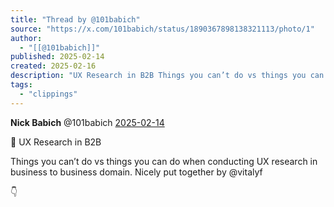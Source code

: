 ```yaml
---
title: "Thread by @101babich"
source: "https://x.com/101babich/status/1890367898138321113/photo/1"
author:
  - "[[@101babich]]"
published: 2025-02-14
created: 2025-02-16
description: "UX Research in B2B Things you can’t do vs things you can do when conducting UX research in business to business domain. Nicely put together"
tags:
  - "clippings"
---
```

**Nick Babich** @101babich [2025-02-14](https://x.com/101babich/status/1890367898138321113)

💎 UX Research in B2B

Things you can’t do vs things you can do when conducting UX research in business to business domain. Nicely put together by @vitalyf

👇